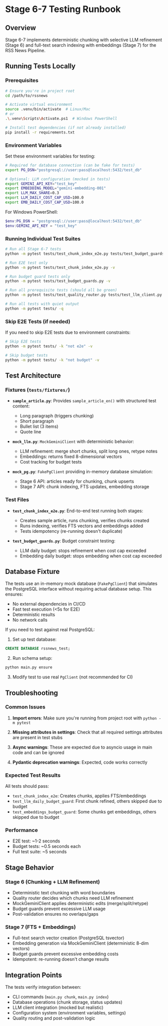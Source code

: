 # Stage 6-7 Testing Runbook

## Overview

Stage 6-7 implements deterministic chunking with selective LLM refinement (Stage 6) and full-text search indexing with embeddings (Stage 7) for the RSS News Pipeline.

## Running Tests Locally

### Prerequisites

```bash
# Ensure you're in project root
cd /path/to/rssnews

# Activate virtual environment
source .venv/bin/activate  # Linux/Mac
# or
.\.venv\Scripts\Activate.ps1  # Windows PowerShell

# Install test dependencies (if not already installed)
pip install -r requirements.txt
```

### Environment Variables

Set these environment variables for testing:

```bash
# Required for database connection (can be fake for tests)
export PG_DSN="postgresql://user:pass@localhost:5432/test_db"

# Optional: LLM configuration (mocked in tests)
export GEMINI_API_KEY="test_key"
export EMBEDDING_MODEL="gemini-embedding-001"
export LLM_MAX_SHARE=0.3
export LLM_DAILY_COST_CAP_USD=100.0
export EMB_DAILY_COST_CAP_USD=100.0
```

For Windows PowerShell:
```powershell
$env:PG_DSN = "postgresql://user:pass@localhost:5432/test_db"
$env:GEMINI_API_KEY = "test_key"
```

### Running Individual Test Suites

```bash
# Run all Stage 6-7 tests
python -m pytest tests/test_chunk_index_e2e.py tests/test_budget_guards.py -v

# Run E2E test only
python -m pytest tests/test_chunk_index_e2e.py -v

# Run budget guard tests only  
python -m pytest tests/test_budget_guards.py -v

# Run all prerequisite tests (should all be green)
python -m pytest tests/test_quality_router.py tests/test_llm_client.py tests/test_post_validators.py tests/test_overlap.py -v

# Run all tests with quiet output
python -m pytest tests/ -q
```

### Skip E2E Tests (if needed)

If you need to skip E2E tests due to environment constraints:

```bash
# Skip E2E tests
python -m pytest tests/ -k "not e2e" -v

# Skip budget tests  
python -m pytest tests/ -k "not budget" -v
```

## Test Architecture

### Fixtures (`tests/fixtures/`)

- **`sample_article.py`**: Provides `sample_article_en()` with structured test content:
  - Long paragraph (triggers chunking)
  - Short paragraph 
  - Bullet list (3 items)
  - Quote line

- **`mock_llm.py`**: `MockGeminiClient` with deterministic behavior:
  - LLM refinement: merge short chunks, split long ones, retype notes
  - Embeddings: returns fixed 8-dimensional vectors
  - Cost tracking for budget tests

- **`mock_pg.py`**: `FakePgClient` providing in-memory database simulation:
  - Stage 6 API: articles ready for chunking, chunk upserts
  - Stage 7 API: chunk indexing, FTS updates, embedding storage

### Test Files

- **`test_chunk_index_e2e.py`**: End-to-end test running both stages:
  - Creates sample article, runs chunking, verifies chunks created
  - Runs indexing, verifies FTS vectors and embeddings added
  - Tests idempotency (re-running doesn't duplicate)

- **`test_budget_guards.py`**: Budget constraint testing:
  - LLM daily budget: stops refinement when cost cap exceeded
  - Embedding daily budget: stops embedding when cost cap exceeded

## Database Fixture

The tests use an in-memory mock database (`FakePgClient`) that simulates the PostgreSQL interface without requiring actual database setup. This ensures:

- No external dependencies in CI/CD
- Fast test execution (<5s for E2E)
- Deterministic results
- No network calls

If you need to test against real PostgreSQL:

1. Set up test database:
```sql
CREATE DATABASE rssnews_test;
```

2. Run schema setup:
```bash
python main.py ensure
```

3. Modify test to use real `PgClient` (not recommended for CI)

## Troubleshooting

### Common Issues

1. **Import errors**: Make sure you're running from project root with `python -m pytest`

2. **Missing attributes in settings**: Check that all required settings attributes are present in test stubs

3. **Async warnings**: These are expected due to asyncio usage in main code and can be ignored

4. **Pydantic deprecation warnings**: Expected, code works correctly

### Expected Test Results

All tests should pass:
- `test_chunk_index_e2e`: Creates chunks, applies FTS/embeddings
- `test_llm_daily_budget_guard`: First chunk refined, others skipped due to budget
- `test_embeddings_budget_guard`: Some chunks get embeddings, others skipped due to budget

### Performance

- E2E test: ~1-2 seconds
- Budget tests: ~0.5 seconds each
- Full test suite: ~5 seconds

## Stage Behavior

### Stage 6 (Chunking + LLM Refinement)
- Deterministic text chunking with word boundaries
- Quality router decides which chunks need LLM refinement
- MockGeminiClient applies deterministic edits (merge/split/retype)
- Budget guards prevent excessive LLM usage
- Post-validation ensures no overlaps/gaps

### Stage 7 (FTS + Embeddings)
- Full-text search vector creation (PostgreSQL tsvector)
- Embedding generation via MockGeminiClient (deterministic 8-dim vectors)
- Budget guards prevent excessive embedding costs
- Idempotent: re-running doesn't change results

## Integration Points

The tests verify integration between:
- CLI commands (`main.py chunk`, `main.py index`)
- Database operations (chunk storage, status updates)
- LLM client integration (mocked but realistic)
- Configuration system (environment variables, settings)
- Quality routing and post-validation logic

